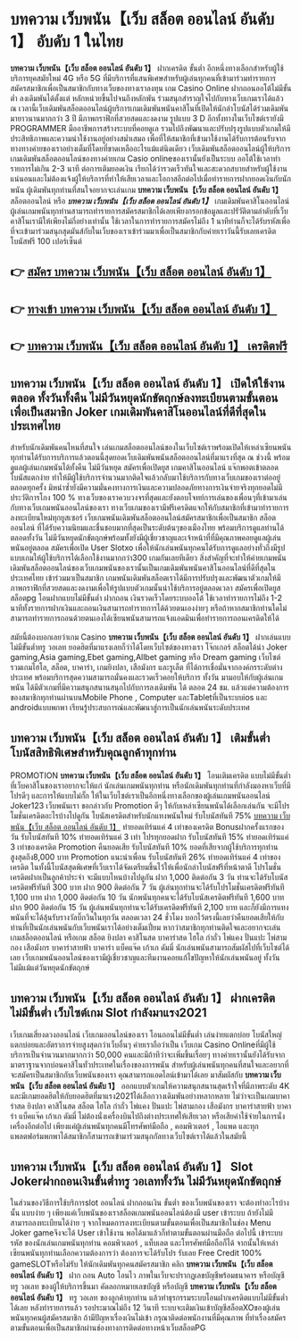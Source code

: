 # บทความ เว็บพนัน【เว็บ สล็อต ออนไลน์ อันดับ 1】  อับดับ 1 ในไทย

**บทความ เว็บพนัน【เว็บ สล็อต ออนไลน์ อันดับ 1】** ฝากเครดิต ขั้นต่ำ  อีกหนึ่งทางเลือกสำหรับผู้ใช้บริการยุคสมัยใหม่ 4G หรือ 5G ที่มีบริการที่แสนพิเศษสำหรับผู้เล่นทุกคนที่เข้ามาร่วมทำรายการสมัครสมาชิกเพื่อเป็นสมาชิกกับทางเว็บของทางเราลงทุน เกม Casino Online ฝากถอนออโต้ไม่มีขั้นต่ำ ลงเดิมพันได้ตั้งแต่ หลักหน่วยขึ้นไปจนถึงหลักพัน ร่วมสนุกสำราญใจไปกับทางเว็บเกมเราได้แล้ว ณ เวลานี้เว็บเดิมพันสล็อตออนไลน์ผู้บริการเกมเดิมพันพนันคาสิโนที่เปิดให้นักล่าโบนัสได้ร่วมเดิมพันมายาวนานมากกว่า 3 ปี มีภาพกราฟิกที่สวยสดและงดงาม รูปแบบ 3 D
อีกทั้งทางในเว็บไซต์เรายังมี  PROGRAMMER มืออาชีพการสร้างระบบที่คอยดูเล  รวมไปถึงพัฒนาและปรับปรุงรูปแบบตัวเกมให้มีประสิทธิภาพและความน่าใช้งานอยู่อย่างสม่ำเสมอ เพื่อที่ให้สมาชิกที่เข้ามาใช้งานได้รับการต้อนรับจากทางทางค่ายของเราอย่างเต็มที่โดยที่ขาดเหลืออะไรแม้แต่นิดเดียว เว็บเดิมพันสล็อตออนไลน์ผู้ให้บริการเกมเดิมพันสล็อตออนไลน์ของทางค่ายเกม Casio onlineของเรานั้นยังเป็นระบบ ออโต้ใช้เวลาทำรายการไม่เกิน 2-3 นาที ต่อการเติมยอดเงิน เรียกได้ว่ารวดเร็วทันใจและสะดวกสบายสำหรับผู้ใช้งานแน่นอนและไม่ต้องแจ้งผู้ให้บริการที่ทำให้เสียเวลาและโอกาสอีกต่อไปเมื่อทำรายการฝากยอดเงินกับนักพนัน
ผู้เดิมพันทุกท่านที่สนใจอยากจะเล่นเกม **บทความ เว็บพนัน【เว็บ สล็อต ออนไลน์ อันดับ 1】** สล็อตออนไลน์ หรือ ***บทความ เว็บพนัน【เว็บ สล็อต ออนไลน์ อันดับ 1】*** เกมเดิมพันคาสิโนออนไลน์ผู้เล่นเกมพนันทุกท่านสามารถทำรายการสมัครสมาชิกได้เลยเพียงกรอกข้อมูลและปรัวัติตามลำดับที่เว็บคาสิโนเรามีให้เพียงไม่กี่อย่างเท่านั้น ใช้เวลาในการทำรายการสมัครไม่ถึง 1 นาทีท่านก็จะได้รับรหัสเพื่อที่จะเข้ามาร่วมสนุกสุดมันส์กับในเว็บของเราเข้าร่วมมาเพื่อเป็นสมาชิกกับค่ายเราวันนี้รับเลยเครดิตโบนัสฟรี 100 เปอร์เซ็นต์ 

## 👉 [สมัคร บทความ เว็บพนัน【เว็บ สล็อต ออนไลน์ อันดับ 1】](https://archa888.com/)
## 👉 [ทางเข้า บทความ เว็บพนัน【เว็บ สล็อต ออนไลน์ อันดับ 1】](https://archa888.com/)
## 👉 [บทความ เว็บพนัน【เว็บ สล็อต ออนไลน์ อันดับ 1】 เครดิตฟรี](https://archa888.com/)

## บทความ เว็บพนัน【เว็บ สล็อต ออนไลน์ อันดับ 1】 เปิดให้ใช้งานตลอด ทั้งวันทั้งคืน ไม่มีวันหยุดนักขัตฤกษ์ลงทะเบียนตามขั้นตอนเพื่อเป็นสมาชิก Joker เกมเดิมพันคาสิโนออนไลน์ที่ดีที่สุดในประเทศไทย

สำหรับนักเดิมพันคนไหนที่สนใจ เล่นเกมสล็อตออนไลน์ของในเว็บไซต์เราพร้อมเปิดให้เหล่าเซียนพนันทุกท่านได้รับการบริการแล้วตอนนี้สุดยอดเว็บเดิมพันพนันสล็อตออนไลน์ที่มาแรงที่สุด ณ ช่วงนี้ พร้อมดูแลผู้เล่นเกมพนันได้ทั้งคืน ไม่มีวันหยุด สมัครเพื่อเปิดยูส เกมคาสิโนออนไลน์ แจ๊กพอตเข้าตลอด โบนัสแตกง่าย ทำให้มีผู้ใช้บริการจำนวนมากติดใจแล้วกลับมาใช้บริการกับทางเว็บเกมของเราต่ออยู่ตลอดทุกครั้ง มิหนำซ้ำยังมีความมั่นคงทางการเงินและความปลอดภัยทางการเงินจ่ายจริงทุกยอดไม่มีประวัติการโกง 100 % ทางเว็บของเราควบวงจรที่สุดและยังตอบโจทย์การเล่นของเพื่อนๆที่เข้ามาเล่นกับทางเว็บเกมพนันออนไลน์ของเรา
ทางเว็บเกมของเรามีฟรีเครดิตแจกให้กับสมาชิกที่เข้ามาทำรายการลงทะเบียนใหม่ทุกยูสเซอร์ เว็บเกมพนันเดิมพันสล็อตออนไลน์สมัครสมาชิกเพื่อเป็นสมาชิก สล็อต ออนไลน์ ที่ได้รับความนิยมและชื่นชอบมากที่สุดเป็นระดับต้นๆของเมืองไทย พร้อมบริการดูแลท่านได้ตลอดทั้งวัน ไม่มีวันหยุดนักขัตฤกษ์พร้อมทั้งยังมีผู้เชี่ยวชาญและเจ้าหน้าที่ที่มีคุณภาพคอยดูแลผู้เล่นพนันอยู่ตลอด สมัครเพื่อเปิด User Slotxo เพื่อให้นักเล่นพนันทุกคนได้รับการดูแลอย่างทั่วถึงมีรูปแบบเกมให้ผู้ใช้บริการได้เลือกใช้งานมากกว่า300 เกมกันเลยทีเดียว
สิ่งสำคัญที่จะทำให้ค่ายเกมพนันเดิมพันสล็อตออนไลน์ของเว็บเกมพนันของเรานั้นเป็นเกมเดิมพันพนันคาสิโนออนไลน์ที่ดีที่สุดในประเทศไทย เข้าร่วมมาเป็นสมาชิก  เกมพนันเดิมพันสล็อตเราได้มีการปรับปรุงและพัฒนาตัวเกมให้มีภาพกราฟิกที่สวยสดและงดงามเพื่อให้รูปแบบตัวเกมนั้นน่าใช้บริการอยู่ตลอดเวลา สมัครเพื่อเปิดยูส สล็อตpg โอนฝากแบบไม่มีขั้นต่ำ ฝากถอน เงินรวดเร็วโดยระบบออโต้ ใช้เวลาทำรายการไม่ถึง 1-2 นาทีทั้งรายการฝากเงินและถอนเงินสามารถทำรายการได้ด้วยตนเองง่ายๆ หรือถ้าหากสมาชิกท่านใดไม่สามารถทำรายการถอนด้วยตนเองได้เซียนพนันสามารถแจ้งแอดมินเพื่อทำรายการถอนเครดิตให้ได้

สมัยนี้ต้องบอกเลยว่าเกม Casino **บทความ เว็บพนัน【เว็บ สล็อต ออนไลน์ อันดับ 1】** ฝากเล่นแบบไม่มีขั้นต่ำทรู วอเลท ยอดฮิตที่มาแรงเลยก็ว่าได้โดยเว็บไซต์ของทางเรา โจ๊กเกอร์ สล็อตได้นำ  Joker gaming,Asia gaming,Ebet gaming,Allbet gaming หรือ Dream gaming เว็บไซต์รวมเกมไฮโล, สล็อต, บาคาร่า, เกมยิงปลา, เสือมังกร และรูเล็ต ที่ได้การเชื่อมั่นจากองค์กรระดับต่างประเทศ พร้อมบริการสุดความสามารถมั่นคงและรวดเร็วคอยให้บริการ ทั้งวัน มามอบให้กับผู้เล่นเกมพนัน ได้มีตัวเกมที่มีความสนุกสนานสนุกไปกับการลงเดิมพัน ได้ ตลอด 24 ชม. แล้วแต่ความต้องการของสมาชิกทุกท่านผ่านบนMobile Phone , Computer และTabletที่เป็นระบบios และ androidแบบพกพา เรียนรู้ประสบการณ์และพัฒนาสู่การเป็นนักเล่นพนันระดับประเทศ

## บทความ เว็บพนัน【เว็บ สล็อต ออนไลน์ อันดับ 1】 เติมขั้นต่ำ โบนัสสิทธิพิเศษสำหรับคุณลูกค้าทุกท่าน

 PROMOTION  **บทความ เว็บพนัน【เว็บ สล็อต ออนไลน์ อันดับ 1】** โอนเติมเครดิต แบบไม่มีขั้นต่ำ ที่เว็บคาสิโนของเราอยากจะให้แก่  นักเล่นเกมพนันทุกท่าน หรือนักเดิมพันทุกท่านที่กำลังมองหาเว็บที่มี โปรดีๆ และการให้แบบไม่กั๊ก ให้ในเว็บไซต์เราเป็นอีกหนึ่งทางเลือกของผู้เล่นเกมพนันออนไลน์ Joker123 เว็บพนันเรา ขอกล่าวกับ Promotion ดีๆ ให้กับเหล่าเซียนพนันได้เลือกเล่นกัน จะมีโปรโมชั่นเครดิตอะไรบ้างไปดูกัน
โบนัสเครดิตสำหรับนักแทงพนันใหม่ รับโบนัสทันที 75% [บทความ เว็บพนัน【เว็บ สล็อต ออนไลน์ อันดับ 1】](https://archa888.com/) ทำยอดเทิร์นแค่ 4 เท่าของเครดิต
Bonusฝากครั้งแรกของวัน รับโบนัสทันที 10% ทำยอดเทิร์นแค่ 3 เท่า
โปรทุกยอดฝาก รับโบนัสทันที 15% ทำยอดเทิร์นแค่ 3 เท่าของเครดิต
 Promotion คืนยอดเสีย รับโบนัสทันที 10% ยอดที่เสียจากผู้ใช้บริการทุกท่าน สูงสุดถึง8,000 บาท
 Promotion แนะนำเพื่อน รับโบนัสทันที 26% ทำยอดเทิร์นแค่ 4 เท่าของเครดิต
ในทั้งนี้โบนัสสุดพิเศษที่เว็บเราได้จัดเตรียมขึ้นไว้ให้เพื่อนักล่าโบนัสฟรีที่หน้าตาดี โปรโมชั่นเครดิตฝากเป็นลูกค้าประจำ จะมีแบบไหนบ้างไปดูกัน
ฝาก 1,000 ติดต่อกัน 3 วัน ท่านจะได้รับโบนัสเครดิตฟรีทันที 300 บาท
ฝาก 900 ติดต่อกัน 7 วัน ผู้เล่นทุกท่านจะได้รับโปรโมชั่นเครดิตฟรีทันที 1,100 บาท
ฝาก 1,000 ติดต่อกัน 10 วัน นักพนันทุกคนจะได้รับโบนัสเครดิตฟรีทันที 1,600 บาท
ฝาก 900 ติดต่อกัน 15 วัน ผู้เล่นพนันทุกท่านจะได้รับเครดิตฟรีทันที 2,100 บาท
และก็ยังมีการแทงพนันที่จะได้ลุ้นรับรางวัลบิ๊กวินในทุกวัน ตลอดเวลา 24 ชั่วโมง บอกไว้ตรงนี้เลยว่าคืนยอดเสียให้กับท่านที่เป็นนักเล่นพนันกับเว็บพนันเราได้อย่างเต็มเปี่ยม หากว่าสมาชิกทุกท่านติดใจและอยากจะเล่น เกมสล็อตออนไลน์ หรือเกม สล็อต ยิงปลา คาสิโนสด บาคาร่าสด ไฮโล กำถั่ว ไพ่แคง ปั่นแปะ ไพ่สามกอง เสือมังกร บาคาร่าสายฟ้า บาคาร่า แบ็คแจ๊ค เก้าเก ดัมมี่ นักเล่นพนันสามารถสัมผัสไปที่เว็บไซต์ได้เลย เว็บเกมพนันออนไลน์ของเรามีผู้เชี่ยวชาญและทีมงานคอยแก้ไขปัญหาให้นักเล่นพนันอยู่ ทั้งวัน ไม่มีแม้แต่วันหยุดนักขัตฤกษ์

## บทความ เว็บพนัน【เว็บ สล็อต ออนไลน์ อันดับ 1】 ฝากเครดิตไม่มีขั้นต่ำ  เว็บไซต์เกม Slot กำลังมาแรง2021

เว็บเกมเสี่ยงดวงออนไลน์ เว็บเกมออนไลน์ของเรา โอนถอนไม่มีขั้นต่ำ เล่นง่ายแตกบ่อย โบนัสใหญ่แตกบ่อยและอัตราการจ่ายสูงสุดกว่าเว็บอื่นๆ ค่ายเราถือว่าเป็น เว็บเกม  Casino Onlineที่มีผู้ใช้บริการเป็นจำนวนมากมากกว่า 50,000 คนและมีถ้าทีว่าจะเพิ่มขึ้นเรื่อยๆ ทางค่ายเรานั้นยังได้รับจากมาตราฐานจากบ่อนคาสิโนทั่วประเทศในเรื่องของการพนัน สำหรับผู้เล่นพนันทุกคนที่สนใจและอยากที่จะสมัครเป็นสมาชิกกับเว็บพนันของเรา คุณสามารถแอดไลน์เข้ามาได้เลย
	มาสัมผัสกับ **บทความ เว็บพนัน【เว็บ สล็อต ออนไลน์ อันดับ 1】** ออกแบบตัวเกมให้ความสนุกสนานสุดเร้าใจที่มีภาพระดับ 4K และมีเกมยอดฮิตให้กับยอดฮิตที่มาแรง2021ได้เลือกวางเดิมพันอย่างหลากหลาย  ไม่ว่าจะเป็นเกมบาคาร่าสด ยิงปลา คาสิโนสด สล็อต ไฮโล กำถั่ว ไพ่แคง ปั่นแปะ ไพ่สามกอง เสือมังกร บาคาร่าสายฟ้า บาคาร่า แบ็คแจ๊ค เก้าเก ดัมมี่ ไม่ต้องนั่งเครื่องบินไปถึงต่างประเทศให้เสียเวลา หรือเสียค่าใช้จ่ายในการนั่งเครื่องอีกต่อไป เพียงแค่ผู้เล่นพนันทุกคนมีโทรศัพท์มือถือ , คอมพิวเตอร์ , ไอแพด และทุกแพลตฟอร์มพกพาได้สมาชิกก็สามารถเข้ามาร่วมสนุกกัลทางเว็บไซต์เราได้แล้วในสมัยนี้

## บทความ เว็บพนัน【เว็บ สล็อต ออนไลน์ อันดับ 1】 Slot Jokerฝากถอนเงินขั้นต่ำทรู วอเลททั้งวัน ไม่มีวันหยุดนักขัตฤกษ์

ในส่วนของวิธีการใช้บริการslot ออนไลน์ ฝากถอนเงิน ขั้นต่ำ ของเว็บพนันของเรา จะต้องทำอะไรบ้างนั้น แบบง่าย ๆ เพียงแค่เว็บพนันของเราสล็อตเกมพนันออนไลน์ต้องมี user เข้าระบบ ถ้ายังไม่มีสามารถลงทะเบียนได้ง่าย ๆ จากโหมดการลงทะเบียนตามขั้นตอนเพื่อเป็นสมาชิกในช่อง Menu Joker gameจึงจะได้ User เข้าใช้งาน พอได้มาแล้วก็ทำตามขั้นตอนผ่านมือถือ ต่อไปนี้
เข้าระบบ รหัส  ของนักเล่นเกมพนันทุกท่าน คอมพิวเตอร์ , แท็บเลต และโทรศัพท์มือถือก็ได้
จากนั้นให้เหล่าเซียนพนันทุกท่านเลือกความต้องการว่า ต้องการจะได้รับโปร รับเลย Free Credit 100% gameSLOTหรือไม่รับ
ให้นักเดิมพันทุกคนสมัครสมาชิก คลิก **บทความ เว็บพนัน【เว็บ สล็อต ออนไลน์ อันดับ 1】** ฝาก ถอน Auto โอนไว ภาพในเว็บจะปรากฏเลขบัญชีพร้อมธนาคาร หรือบัญชี ทรู วอเลท ของผู้ให้บริการขึ้นมา
คัดลอกหมายเลขบัญชี หรือบัญชี **บทความ เว็บพนัน【เว็บ สล็อต ออนไลน์ อันดับ 1】** ทรู วอเลท ของลูกค้าทุกท่าน แล้วทำธุรกรรมระบบโอนฝากเครดิตแบบไม่มีขั้นต่ำได้เลย
หลังทำรายการแล้ว รอประมาณไม่ถึง 12 วินาที ระบบจะเติมเงินเข้าบัญชีสล็อตXOของผู้เล่นพนันทุกคนผู้สมัครสมาชิก
ถ้ามีปัญหาเรื่องเงินไม่เข้า กรุณาติดต่อพนักงานที่มีคุณภาพ ที่ทำเรื่องสมัครตามขั้นตอนเพื่อเป็นสมาชิกผ่านช่องทางการติดต่อทางหน้าเว็บสล็อตPG


